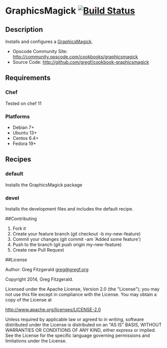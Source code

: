 # GraphicsMagick [![Build Status](https://secure.travis-ci.org/gregf/cookbook-graphicsmagick.png)](http://travis-ci.org/gregf/cookbook-graphicsmagick)

## Description

Installs and configures a [GraphicsMagick](http://www.graphicsmagick.org/).

* Opscode Community Site: http://community.opscode.com/cookbooks/graphicsmagick
* Source Code: http://github.com/gregf/cookbook-graphicsmagick

## Requirements

### Chef

Tested on chef 11

### Platforms

* Debian 7+
* Ubuntu 13+
* Centos 6.4+
* Fedora 19+

## Recipes

### default

Installs the GraphicsMagick package

### devel

Installs the development files and includes the default recipe.

##Contributing

1. Fork it
2. Create your feature branch (git checkout -b my-new-feature)
3. Commit your changes (git commit -am 'Added some feature')
4. Push to the branch (git push origin my-new-feature)
5. Create new Pull Request

##License

Author: Greg Fitzgerald <greg@gregf.org>  

Copyright 2014, Greg Fitzgerald.

Licensed under the Apache License, Version 2.0 (the "License");
you may not use this file except in compliance with the License.
You may obtain a copy of the License at

http://www.apache.org/licenses/LICENSE-2.0

Unless required by applicable law or agreed to in writing, software
distributed under the License is distributed on an "AS IS" BASIS,
WITHOUT WARRANTIES OR CONDITIONS OF ANY KIND, either express or implied.
See the License for the specific language governing permissions and
limitations under the License.
